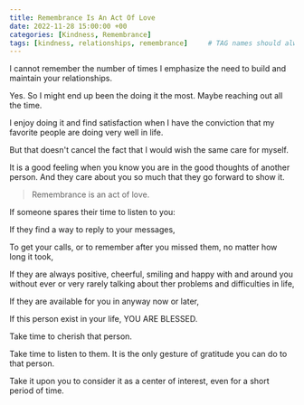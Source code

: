 ```yaml
---
title: Remembrance Is An Act Of Love
date: 2022-11-28 15:00:00 +00
categories: [Kindness, Remembrance]
tags: [kindness, relationships, remembrance]     # TAG names should always be lowercase
---
```


I cannot remember the number of times I emphasize the need to build and maintain your relationships. 

Yes. So I might end up been the doing it the most. Maybe reaching out all the time. 

I enjoy doing it and find satisfaction when I have the conviction that my favorite people are doing very well in life. 

But that doesn't cancel the fact that I would wish the same care for myself.

It is a good feeling when you know you are in the good thoughts of another person. And they care about you so much that they go forward to show it. 


> Remembrance is an act of love.

If someone spares their time to listen to you:

If they find a way to reply to your messages, 

To get your calls, or to remember after you missed them, no matter how long it took,

If they are always positive, cheerful, smiling and happy with and around you without ever or very rarely talking about ther problems and difficulties in life, 

If they are available for you in anyway now or later,

If this person exist in your life, YOU ARE BLESSED.

Take time to cherish that person.

Take time to listen to them. It is the only gesture of gratitude you can do to that person.

Take it upon you to consider it as a center of interest, even for a short period of time.

